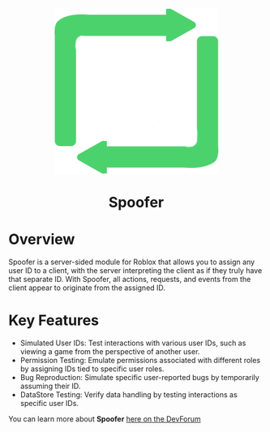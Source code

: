 <div align="center">
    <img src="gh/Vector.png" alt="Spoofer logo" style="display: block; margin: auto;" />
        <h1>Spoofer</h1>
</div>

# Overview
Spoofer is a server-sided module for Roblox that allows you to assign any user ID to a client, with the server interpreting the client as if they truly have that separate ID. With Spoofer, all actions, requests, and events from the client appear to originate from the assigned ID.

# Key Features
- Simulated User IDs: Test interactions with various user IDs, such as viewing a game from the perspective of another user.
- Permission Testing: Emulate permissions associated with different roles by assigning IDs tied to specific user roles.
- Bug Reproduction: Simulate specific user-reported bugs by temporarily assuming their ID.
- DataStore Testing: Verify data handling by testing interactions as specific user IDs.

You can learn more about **Spoofer** [here on the DevForum](https://devforum.roblox.com/t/spoofer-test-your-games-with-any-user-id/3253054)